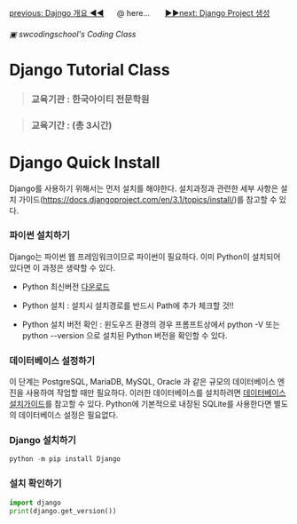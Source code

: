 [previous: Dajngo 개요 ◀◀](./DjangoQuick-00.md) &nbsp;&nbsp;&nbsp;&nbsp;&nbsp;@ here...  &nbsp;&nbsp;&nbsp;&nbsp;&nbsp; [▶▶next: Django Project 생성](./DjangoQuick-02.md)

###### ▣ swcodingschool's Coding Class

# Django Tutorial Class

> ### 교육기관 : 한국아이티 전문학원

> ### 교육기간 : (총 3시간)

# Django Quick Install

Django를 사용하기 위해서는 먼저 설치를 해야한다. 설치과정과 관련한 세부 사항은 설치 가이드(https://docs.djangoproject.com/en/3.1/topics/install/)를 참고할 수 있다.

### 파이썬 설치하기

Django는 파이썬 웹 프레임워크이므로 파이썬이 필요하다. 이미 Python이 설치되어 있다면 이 과정은 생략할 수 있다.

-  Python 최신버전 [다운로드](https://www.python.org/downloads/)

- Python 설치 : 설치시 설치경로를 반드시 Path에  추가 체크할 것!!

- Python 설치 버전 확인 : 윈도우즈 환경의 경우 프롬프트상에서 python -V 또는 python --version 으로 설치된 Python 버전을 확인할 수 있다.



### 데이터베이스 설정하기

이 단계는 PostgreSQL, MariaDB, MySQL, Oracle 과 같은 규모의 데이터베이스 엔진을 사용하여 작업할 때만 필요하다. 이러한 데이터베이스를 설치하려면  [데이터베이스 설치가이드](https://docs.djangoproject.com/en/3.1/topics/install/#database-installation)를 참고할 수 있다. Python에 기본적으로 내장된 SQLite를 사용한다면 별도의 데이터베이스 설정은 필요없다.



### Django 설치하기

```python
python -m pip install Django
```



### 설치 확인하기

```python
import django
print(django.get_version())
```





